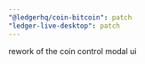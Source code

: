```yaml
---
"@ledgerhq/coin-bitcoin": patch
"ledger-live-desktop": patch
---
```


rework of the coin control modal ui
